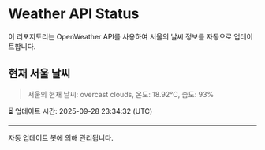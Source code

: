 
# Weather API Status

이 리포지토리는 OpenWeather API를 사용하여 서울의 날씨 정보를 자동으로 업데이트합니다.

## 현재 서울 날씨
> 서울의 현재 날씨: overcast clouds, 온도: 18.92°C, 습도: 93%

⏳ 업데이트 시간: 2025-09-28 23:34:32 (UTC)

---
자동 업데이트 봇에 의해 관리됩니다.
